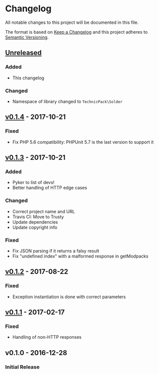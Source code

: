 # Changelog
All notable changes to this project will be documented in this file.

The format is based on [Keep a Changelog](http://keepachangelog.com/en/1.0.0/)
and this project adheres to [Semantic Versioning](http://semver.org/spec/v2.0.0.html).

## [Unreleased]
### Added
 - This changelog
 
### Changed
 - Namespace of library changed to `TechnicPack\Solder`

## [v0.1.4] - 2017-10-21
### Fixed
 - Fix PHP 5.6 compatibility: PHPUnit 5.7 is the last version to support it
 
## [v0.1.3] - 2017-10-21
### Added
 - Pyker to list of devs!
 - Better handling of HTTP edge cases
 
### Changed
 - Correct project name and URL
 - Travis CI: Move to Trusty
 - Update dependencies
 - Update copyright info
 
### Fixed
 - Fix JSON parsing if it returns a falsy result
 - Fix "undefined index" with a malformed response in getModpacks

## [v0.1.2] - 2017-08-22
### Fixed 
 - Exception instantiation is done with correct parameters

## [v0.1.1] - 2017-02-17
### Fixed
 - Handling of non-HTTP responses

## v0.1.0 - 2016-12-28
### Initial Release

[Unreleased]: https://github.com/technicpack/solderclient/compare/v0.1.4...HEAD
[v0.1.4]: https://github.com/technicpack/solderclient/compare/v0.1.3...v0.1.4
[v0.1.3]: https://github.com/technicpack/solderclient/compare/v0.1.2...v0.1.3
[v0.1.2]: https://github.com/technicpack/solderclient/compare/v0.1.1...v0.1.2
[v0.1.1]: https://github.com/technicpack/solderclient/compare/v0.1.0...v0.1.1
